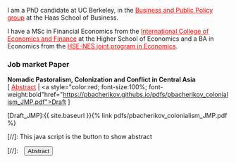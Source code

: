 I am a PhD candidate at UC Berkeley, in the <a href="https://haas.berkeley.edu/bpp/" style="color: red;">Business and Public Policy group</a> at the Haas School of Business.

I have a MSc in Financial Economics from the <a href="https://icef.hse.ru/en/ma/" style="color: red;">International College of Economics and Finance</a> at the Higher School of Economics and a BA in Economics from the <a href="https://www.nes.ru/bachelor-of-arts-in-economics/&lang=en" style="color: red;">HSE-NES joint program in Economics</a>.

### Job market Paper

**Nomadic Pastoralism, Colonization and Conflict in Central Asia** <br />
[ <a href="#/" onclick="visib('colonialism')" style="color: red;">Abstract</a> | <a style="color:red; font-size:100%; font-weight:bold"href="https://pbacherikov.githubs.io/pdfs/pbacherikov_colonialism_JMP.pdf">Draft</a> ]

<div id="colonialism" style="display: none; text-align: justify; line-height: 1.2" ><small>
This paper studies how a sharp exogenous increase in land pressure resulting from massive land expropriations and in-migrations of peasant-settlers organized by the Russian colonial authorities in the late 19th—early 20th century affected social structures and economic activities of indigenous nomadic pastoralists in Central Asia. I assemble a novel household-level dataset constructed from two waves of Russian colonial censuses of nomadic population in 1896-1901 and 1908-1913 combined with hand-collected data from archival plot-level annual land expropriation reports that, together with landuse-based expropriation rule, allow me to use fuzzy regression discontinuity design to show that those nomadic households that experienced expropriations between ca. 1897 and ca. 1908 were more likely to partially sedentarize and intensify the use of the most fertile lands they were left with. Within extended households and beyond, an increase in land pressure facilitated the development of more individualized ownership and use rights for land, as well as gave rise to contractual labor market and rental market for land. Such a shift from pastoralism to semi-sedentary mode of production rapidly reduced the importance of top-level clan and tribe institutions traditionally regulating the use of common pastures. Instead, lower level sub-clan self-identification became more salient, households started to invest more in agricultural tools and construction of permanent buildings.</small></div>

[Draft_JMP]:{{ site.baseurl }}{% link pdfs/pbacherikov_colonialism_JMP.pdf %}


[//]: This java script is the button to show abstract
 <script>
  function visib(id) {
   var x = document.getElementById(id);
   if (x.style.display === "block") {
     x.style.display = "none";
   } else {
     x.style.display = "block";
   }
 }
 </script>

 [//]:&emsp;<button onclick="visib('polariz')" class="btn btn--inverse btn--small">Abstract</button>
